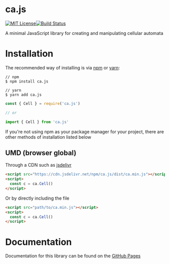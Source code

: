 # ca.js

[![MIT License][license-badge]][license][![Build Status][travis-badge]][travis]

A minimal JavaScript library for creating and manipulating cellular automata

# Installation

The recommended way of installing is via [npm][npm] or [yarn][yarn]:

```
// npm
$ npm install ca.js

// yarn
$ yarn add ca.js
```

```js
const { Cell } = require('ca.js')

// or

import { Cell } from 'ca.js'
```

If you're not using npm as your package manager for your project, there are
other methods of installation listed below

## UMD (browser global)

Through a CDN such as [jsdelivr][jsdelivr]

```html
<script src="https://cdn.jsdelivr.net/npm/ca.js/dist/ca.min.js"></script>
<script>
  const c = ca.Cell()
</script>
```

Or by directly including the file

```html
<script src="path/to/ca.min.js"></script>
<script>
  const c = ca.Cell()
</script>
```

# Documentation

Documentation for this library can be found on the [GitHub Pages][docs-url]

[docs-url]: https://liam-egan.github.io/ca.js
[npm]: https://www.npmjs.com/
[yarn]: https://yarnpkg.com/
[license]: https://github.com/liam-egan/ca.js/blob/master/LICENSE
[license-badge]: https://img.shields.io/badge/license-MIT-blue.svg
[travis]: https://travis-ci.org/liam-egan/ca.js
[travis-badge]: https://travis-ci.org/liam-egan/ca.js.svg?branch=master
[jsdelivr]: https://www.jsdelivr.com/
